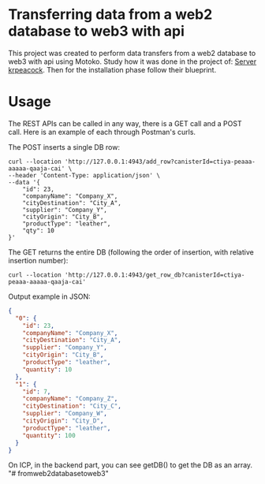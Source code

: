 # Transferring data from a web2 database to web3 with api

This project was created to perform data transfers from a web2 database to web3 with api using Motoko.
Study how it was done in the project of: [Server krpeacock]([https://github.com/krpeacock/server]). Then for the installation phase follow their blueprint.

# Usage

The REST APIs can be called in any way, there is a GET call and a POST call. Here is an example of each through Postman's curls.

The POST inserts a single DB row:
```curl
curl --location 'http://127.0.0.1:4943/add_row?canisterId=ctiya-peaaa-aaaaa-qaaja-cai' \
--header 'Content-Type: application/json' \
--data '{
    "id": 23,
    "companyName": "Company_X",
    "cityDestination": "City_A",
    "supplier": "Company_Y",
    "cityOrigin": "City_B",
    "productType": "leather",
    "qty": 10
}'
```

The GET returns the entire DB (following the order of insertion, with relative insertion number):
```curl
curl --location 'http://127.0.0.1:4943/get_row_db?canisterId=ctiya-peaaa-aaaaa-qaaja-cai'
```

Output example in JSON:
```json
{
  "0": {
    "id": 23,
    "companyName": "Company_X",
    "cityDestination": "City_A",
    "supplier": "Company_Y",
    "cityOrigin": "City_B",
    "productType": "leather",
    "quantity": 10
  },
  "1": {
    "id": 7,
    "companyName": "Company_Z",
    "cityDestination": "City_C",
    "supplier": "Company_W",
    "cityOrigin": "City_D",
    "productType": "leather",
    "quantity": 100
  }
}
```

On ICP, in the backend part, you can see getDB() to get the DB as an array. 
"# fromweb2databasetoweb3" 
